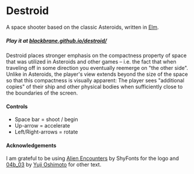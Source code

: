 # Destroid

A space shooter based on the classic Asteroids, written in [Elm](http://elm-lang.org/).

##### Play it at [blackbrane.github.io/destroid/](http://blackbrane.github.io/destroid/)

Destroid places stronger emphasis on the compactness property of space that was utilized in Asteroids and other games – i.e. the fact that when traveling off in some direction you eventually reemerge on "the other side". Unlike in Asteroids, the player's view extends beyond the size of the space so that this compactness is visually apparent: The player sees "additional copies" of their ship and other physical bodies when sufficiently close to the boundaries of the screen.

#### Controls

* Space bar = shoot / begin
* Up-arrow = accelerate
* Left/Right-arrows = rotate

#### Acknowledgements 

I am grateful to be using [Alien Encounters](http://www.dafont.com/alien-encounters.font) by ShyFonts for the logo and [04b_03](http://www.dafont.com/04b-03.font) by [Yuji Oshimoto](http://www.04.jp.org/) for other text.

